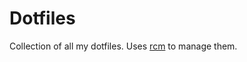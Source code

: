 # Dotfiles
Collection of all my dotfiles. Uses [rcm](https://github.com/thoughtbot/rcm) to manage them.
